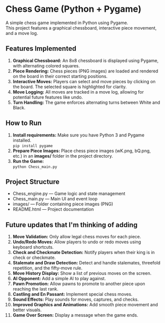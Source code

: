 <h1>Chess Game (Python + Pygame)</h1>

<p>
A simple chess game implemented in Python using Pygame.<br>
This project features a graphical chessboard, interactive piece movement, and a move log.
</p>

<h2>Features Implemented</h2>
<ol>
  <li><b>Graphical Chessboard:</b> An 8x8 chessboard is displayed using Pygame, with alternating colored squares.</li>
  <li><b>Piece Rendering:</b> Chess pieces (PNG images) are loaded and rendered on the board in their correct starting positions.</li>
  <li><b>Interactive Moves:</b> Players can select and move pieces by clicking on the board. The selected square is highlighted for clarity.</li>
  <li><b>Move Logging:</b> All moves are tracked in a move log, allowing for potential future features like undo.</li>
  <li><b>Turn Handling:</b> The game enforces alternating turns between White and Black.</li>
</ol>

<h2>How to Run</h2>
<ol>
  <li>
    <b>Install requirements:</b> Make sure you have Python 3 and Pygame installed.<br>
    <code>pip install pygame</code>
  </li>
  <li>
    <b>Prepare Piece Images:</b> Place chess piece images (wK.png, bQ.png, etc.) in an <b>images/</b> folder in the project directory.
  </li>
  <li>
    <b>Run the Game:</b><br>
    <code>python Chess_main.py</code>
  </li>
</ol>

<h2>Project Structure</h2>
<ul>
  <li>Chess_engine.py &mdash; Game logic and state management</li>
  <li>Chess_main.py &mdash; Main UI and event loop</li>
  <li>images/ &mdash; Folder containing piece images (PNG)</li>
  <li>README.html &mdash; Project documentation</li>
</ul>

<h2>Future updates that I'm thinking of adding</h2>
<ol>
  <li><b>Move Validation:</b> Only allow legal chess moves for each piece.</li>
  <li><b>Undo/Redo Moves:</b> Allow players to undo or redo moves using keyboard shortcuts.</li>
  <li><b>Check and Checkmate Detection:</b> Notify players when their king is in check or checkmate.</li>
  <li><b>Stalemate and Draw Detection:</b> Detect and handle stalemates, threefold repetition, and the fifty-move rule.</li>
  <li><b>Move History Display:</b> Show a list of previous moves on the screen.</li>
  <li><b>AI Opponent:</b> Add a simple AI to play against.</li>
  <li><b>Pawn Promotion:</b> Allow pawns to promote to another piece upon reaching the last rank.</li>
  <li><b>Castling and En Passant:</b> Implement special chess moves.</li>
  <li><b>Sound Effects:</b> Play sounds for moves, captures, and checks.</li>
  <li><b>Improved Graphics and Animations:</b> Add smooth piece movement and better visuals.</li>
  <li><b>Game Over Screen:</b> Display a message when the game ends.</li>
</ol>


